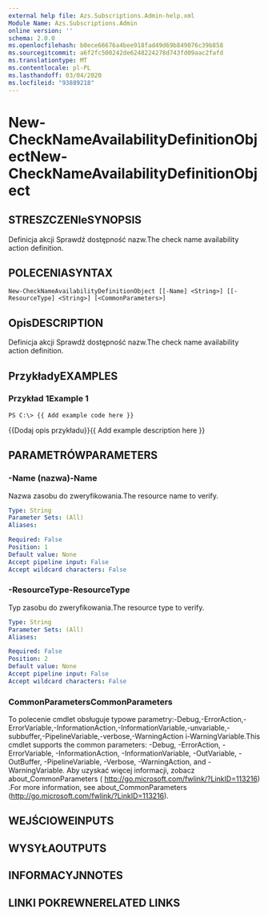```yaml
---
external help file: Azs.Subscriptions.Admin-help.xml
Module Name: Azs.Subscriptions.Admin
online version: ''
schema: 2.0.0
ms.openlocfilehash: b0ece66676a4bee918fad49d69b849076c39b858
ms.sourcegitcommit: a6f2fc500242de6248224278d743fd09aac2fafd
ms.translationtype: MT
ms.contentlocale: pl-PL
ms.lasthandoff: 03/04/2020
ms.locfileid: "93889218"
---
```

# <span data-ttu-id="e5b67-101">New-CheckNameAvailabilityDefinitionObject</span><span class="sxs-lookup"><span data-stu-id="e5b67-101">New-CheckNameAvailabilityDefinitionObject</span></span>

## <span data-ttu-id="e5b67-102">STRESZCZENIe</span><span class="sxs-lookup"><span data-stu-id="e5b67-102">SYNOPSIS</span></span>
<span data-ttu-id="e5b67-103">Definicja akcji Sprawdź dostępność nazw.</span><span class="sxs-lookup"><span data-stu-id="e5b67-103">The check name availability action definition.</span></span>

## <span data-ttu-id="e5b67-104">POLECENIA</span><span class="sxs-lookup"><span data-stu-id="e5b67-104">SYNTAX</span></span>

```
New-CheckNameAvailabilityDefinitionObject [[-Name] <String>] [[-ResourceType] <String>] [<CommonParameters>]
```

## <span data-ttu-id="e5b67-105">Opis</span><span class="sxs-lookup"><span data-stu-id="e5b67-105">DESCRIPTION</span></span>
<span data-ttu-id="e5b67-106">Definicja akcji Sprawdź dostępność nazw.</span><span class="sxs-lookup"><span data-stu-id="e5b67-106">The check name availability action definition.</span></span>

## <span data-ttu-id="e5b67-107">Przykłady</span><span class="sxs-lookup"><span data-stu-id="e5b67-107">EXAMPLES</span></span>

### <span data-ttu-id="e5b67-108">Przykład 1</span><span class="sxs-lookup"><span data-stu-id="e5b67-108">Example 1</span></span>
```
PS C:\> {{ Add example code here }}
```

<span data-ttu-id="e5b67-109">{{Dodaj opis przykładu}}</span><span class="sxs-lookup"><span data-stu-id="e5b67-109">{{ Add example description here }}</span></span>

## <span data-ttu-id="e5b67-110">PARAMETRÓW</span><span class="sxs-lookup"><span data-stu-id="e5b67-110">PARAMETERS</span></span>

### <span data-ttu-id="e5b67-111">-Name (nazwa)</span><span class="sxs-lookup"><span data-stu-id="e5b67-111">-Name</span></span>
<span data-ttu-id="e5b67-112">Nazwa zasobu do zweryfikowania.</span><span class="sxs-lookup"><span data-stu-id="e5b67-112">The resource name to verify.</span></span>

```yaml
Type: String
Parameter Sets: (All)
Aliases: 

Required: False
Position: 1
Default value: None
Accept pipeline input: False
Accept wildcard characters: False
```

### <span data-ttu-id="e5b67-113">-ResourceType</span><span class="sxs-lookup"><span data-stu-id="e5b67-113">-ResourceType</span></span>
<span data-ttu-id="e5b67-114">Typ zasobu do zweryfikowania.</span><span class="sxs-lookup"><span data-stu-id="e5b67-114">The resource type to verify.</span></span>

```yaml
Type: String
Parameter Sets: (All)
Aliases: 

Required: False
Position: 2
Default value: None
Accept pipeline input: False
Accept wildcard characters: False
```

### <span data-ttu-id="e5b67-115">CommonParameters</span><span class="sxs-lookup"><span data-stu-id="e5b67-115">CommonParameters</span></span>
<span data-ttu-id="e5b67-116">To polecenie cmdlet obsługuje typowe parametry:-Debug,-ErrorAction,-ErrorVariable,-InformationAction,-InformationVariable,-unvariable,-subbuffer,-PipelineVariable,-verbose,-WarningAction i-WarningVariable.</span><span class="sxs-lookup"><span data-stu-id="e5b67-116">This cmdlet supports the common parameters: -Debug, -ErrorAction, -ErrorVariable, -InformationAction, -InformationVariable, -OutVariable, -OutBuffer, -PipelineVariable, -Verbose, -WarningAction, and -WarningVariable.</span></span> <span data-ttu-id="e5b67-117">Aby uzyskać więcej informacji, zobacz about_CommonParameters ( http://go.microsoft.com/fwlink/?LinkID=113216) .</span><span class="sxs-lookup"><span data-stu-id="e5b67-117">For more information, see about_CommonParameters (http://go.microsoft.com/fwlink/?LinkID=113216).</span></span>

## <span data-ttu-id="e5b67-118">WEJŚCIOWE</span><span class="sxs-lookup"><span data-stu-id="e5b67-118">INPUTS</span></span>

## <span data-ttu-id="e5b67-119">WYSYŁA</span><span class="sxs-lookup"><span data-stu-id="e5b67-119">OUTPUTS</span></span>

## <span data-ttu-id="e5b67-120">INFORMACYJN</span><span class="sxs-lookup"><span data-stu-id="e5b67-120">NOTES</span></span>

## <span data-ttu-id="e5b67-121">LINKI POKREWNE</span><span class="sxs-lookup"><span data-stu-id="e5b67-121">RELATED LINKS</span></span>

